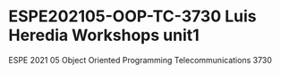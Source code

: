 # ESPE202105-OOP-TC-3730 Luis Heredia Workshops unit1
ESPE 2021 05 Object Oriented Programming Telecommunications 3730

